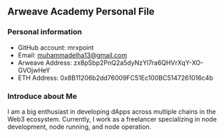 ## Arweave Academy Personal File

### Personal information
- GitHub account: mrxpoint
- Email: muhammadelha13@gmail.com
- Arweave Address: zx8pSbp2PnQ2a5dyNzYl7ra6QHVrXqY-XO-GVOjwHeY
- ETH Address: 0x8B11206b2dd76009FC51Ec100BC5147261016c4b


### Introduce about Me
I am a big enthusiast in developing dApps across multiple chains in the Web3 ecosystem. Currently, I work as a freelancer specializing in node development, node running, and node operation.
